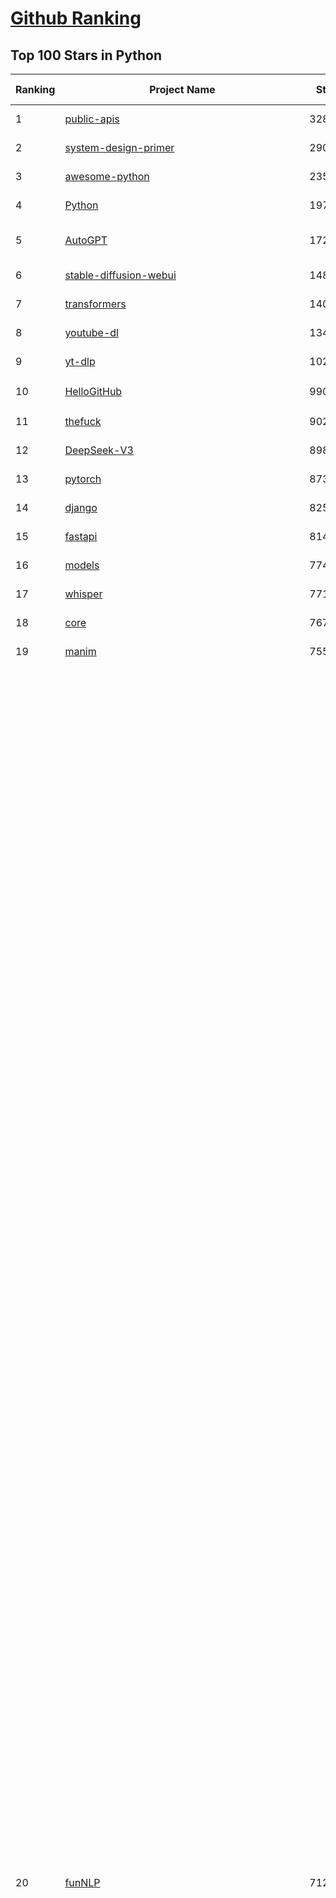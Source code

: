 [Github Ranking](../README.md)
==========

## Top 100 Stars in Python

| Ranking | Project Name | Stars | Forks | Language | Open Issues | Description | Last Commit |
| ------- | ------------ | ----- | ----- | -------- | ----------- | ----------- | ----------- |
| 1 | [public-apis](https://github.com/public-apis/public-apis) | 328645 | 34849 | Python | 51 | A collective list of free APIs | 2024-10-31T19:50:02Z |
| 2 | [system-design-primer](https://github.com/donnemartin/system-design-primer) | 290378 | 48284 | Python | 235 | Learn how to design large-scale systems. Prep for the system design interview.  Includes Anki flashcards. | 2024-12-02T01:10:39Z |
| 3 | [awesome-python](https://github.com/vinta/awesome-python) | 235459 | 25348 | Python | 0 | An opinionated list of awesome Python frameworks, libraries, software and resources. | 2024-08-11T17:10:18Z |
| 4 | [Python](https://github.com/TheAlgorithms/Python) | 197702 | 46305 | Python | 64 | All Algorithms implemented in Python | 2025-02-27T11:31:08Z |
| 5 | [AutoGPT](https://github.com/Significant-Gravitas/AutoGPT) | 172017 | 45168 | Python | 172 | AutoGPT is the vision of accessible AI for everyone, to use and to build on. Our mission is to provide the tools, so that you can focus on what matters. | 2025-02-28T03:24:54Z |
| 6 | [stable-diffusion-webui](https://github.com/AUTOMATIC1111/stable-diffusion-webui) | 148593 | 27767 | Python | 2302 | Stable Diffusion web UI | 2025-02-18T13:59:48Z |
| 7 | [transformers](https://github.com/huggingface/transformers) | 140324 | 28135 | Python | 1005 | 🤗 Transformers: State-of-the-art Machine Learning for Pytorch, TensorFlow, and JAX. | 2025-02-27T21:43:44Z |
| 8 | [youtube-dl](https://github.com/ytdl-org/youtube-dl) | 134428 | 10218 | Python | 3690 | Command-line program to download videos from YouTube.com and other video sites | 2025-02-28T01:02:20Z |
| 9 | [yt-dlp](https://github.com/yt-dlp/yt-dlp) | 102219 | 8009 | Python | 1512 | A feature-rich command-line audio/video downloader | 2025-02-26T18:39:50Z |
| 10 | [HelloGitHub](https://github.com/521xueweihan/HelloGitHub) | 99035 | 9821 | Python | 195 | :octocat: 分享 GitHub 上有趣、入门级的开源项目。Share interesting, entry-level open source projects on GitHub. | 2025-02-28T00:00:53Z |
| 11 | [thefuck](https://github.com/nvbn/thefuck) | 90263 | 3631 | Python | 275 | Magnificent app which corrects your previous console command. | 2024-07-19T14:56:13Z |
| 12 | [DeepSeek-V3](https://github.com/deepseek-ai/DeepSeek-V3) | 89828 | 14473 | Python | 101 | None | 2025-02-24T03:50:20Z |
| 13 | [pytorch](https://github.com/pytorch/pytorch) | 87342 | 23469 | Python | 14544 | Tensors and Dynamic neural networks in Python with strong GPU acceleration | 2025-02-28T03:53:12Z |
| 14 | [django](https://github.com/django/django) | 82515 | 32303 | Python | 0 | The Web framework for perfectionists with deadlines. | 2025-02-27T15:15:24Z |
| 15 | [fastapi](https://github.com/fastapi/fastapi) | 81446 | 7013 | Python | 52 | FastAPI framework, high performance, easy to learn, fast to code, ready for production | 2025-02-27T16:41:59Z |
| 16 | [models](https://github.com/tensorflow/models) | 77419 | 45679 | Python | 1063 | Models and examples built with TensorFlow | 2025-02-27T19:18:02Z |
| 17 | [whisper](https://github.com/openai/whisper) | 77108 | 9225 | Python | 0 | Robust Speech Recognition via Large-Scale Weak Supervision | 2025-01-04T20:56:17Z |
| 18 | [core](https://github.com/home-assistant/core) | 76773 | 32681 | Python | 2878 | :house_with_garden: Open source home automation that puts local control and privacy first. | 2025-02-28T03:48:58Z |
| 19 | [manim](https://github.com/3b1b/manim) | 75526 | 6568 | Python | 438 | Animation engine for explanatory math videos | 2025-02-26T15:52:59Z |
| 20 | [funNLP](https://github.com/fighting41love/funNLP) | 71252 | 14706 | Python | 30 | 中英文敏感词、语言检测、中外手机/电话归属地/运营商查询、名字推断性别、手机号抽取、身份证抽取、邮箱抽取、中日文人名库、中文缩写库、拆字词典、词汇情感值、停用词、反动词表、暴恐词表、繁简体转换、英文模拟中文发音、汪峰歌词生成器、职业名称词库、同义词库、反义词库、否定词库、汽车品牌词库、汽车零件词库、连续英文切割、各种中文词向量、公司名字大全、古诗词库、IT词库、财经词库、成语词库、地名词库、历史名人词库、诗词词库、医学词库、饮食词库、法律词库、汽车词库、动物词库、中文聊天语料、中文谣言数据、百度中文问答数据集、句子相似度匹配算法集合、bert资源、文本生成&摘要相关工具、cocoNLP信息抽取工具、国内电话号码正则匹配、清华大学XLORE:中英文跨语言百科知识图谱、清华大学人工智能技术系列报告、自然语言生成、NLU太难了系列、自动对联数据及机器人、用户名黑名单列表、罪名法务名词及分类模型、微信公众号语料、cs224n深度学习自然语言处理课程、中文手写汉字识别、中文自然语言处理 语料/数据集、变量命名神器、分词语料库+代码、任务型对话英文数据集、ASR 语音数据集 + 基于深度学习的中文语音识别系统、笑声检测器、Microsoft多语言数字/单位/如日期时间识别包、中华新华字典数据库及api(包括常用歇后语、成语、词语和汉字)、文档图谱自动生成、SpaCy 中文模型、Common Voice语音识别数据集新版、神经网络关系抽取、基于bert的命名实体识别、关键词(Keyphrase)抽取包pke、基于医疗领域知识图谱的问答系统、基于依存句法与语义角色标注的事件三元组抽取、依存句法分析4万句高质量标注数据、cnocr：用来做中文OCR的Python3包、中文人物关系知识图谱项目、中文nlp竞赛项目及代码汇总、中文字符数据、speech-aligner: 从“人声语音”及其“语言文本”产生音素级别时间对齐标注的工具、AmpliGraph: 知识图谱表示学习(Python)库：知识图谱概念链接预测、Scattertext 文本可视化(python)、语言/知识表示工具：BERT & ERNIE、中文对比英文自然语言处理NLP的区别综述、Synonyms中文近义词工具包、HarvestText领域自适应文本挖掘工具（新词发现-情感分析-实体链接等）、word2word：(Python)方便易用的多语言词-词对集：62种语言/3,564个多语言对、语音识别语料生成工具：从具有音频/字幕的在线视频创建自动语音识别(ASR)语料库、构建医疗实体识别的模型（包含词典和语料标注）、单文档非监督的关键词抽取、Kashgari中使用gpt-2语言模型、开源的金融投资数据提取工具、文本自动摘要库TextTeaser: 仅支持英文、人民日报语料处理工具集、一些关于自然语言的基本模型、基于14W歌曲知识库的问答尝试--功能包括歌词接龙and已知歌词找歌曲以及歌曲歌手歌词三角关系的问答、基于Siamese bilstm模型的相似句子判定模型并提供训练数据集和测试数据集、用Transformer编解码模型实现的根据Hacker News文章标题自动生成评论、用BERT进行序列标记和文本分类的模板代码、LitBank：NLP数据集——支持自然语言处理和计算人文学科任务的100部带标记英文小说语料、百度开源的基准信息抽取系统、虚假新闻数据集、Facebook: LAMA语言模型分析，提供Transformer-XL/BERT/ELMo/GPT预训练语言模型的统一访问接口、CommonsenseQA：面向常识的英文QA挑战、中文知识图谱资料、数据及工具、各大公司内部里大牛分享的技术文档 PDF 或者 PPT、自然语言生成SQL语句（英文）、中文NLP数据增强（EDA）工具、英文NLP数据增强工具 、基于医药知识图谱的智能问答系统、京东商品知识图谱、基于mongodb存储的军事领域知识图谱问答项目、基于远监督的中文关系抽取、语音情感分析、中文ULMFiT-情感分析-文本分类-语料及模型、一个拍照做题程序、世界各国大规模人名库、一个利用有趣中文语料库 qingyun 训练出来的中文聊天机器人、中文聊天机器人seqGAN、省市区镇行政区划数据带拼音标注、教育行业新闻语料库包含自动文摘功能、开放了对话机器人-知识图谱-语义理解-自然语言处理工具及数据、中文知识图谱：基于百度百科中文页面-抽取三元组信息-构建中文知识图谱、masr: 中文语音识别-提供预训练模型-高识别率、Python音频数据增广库、中文全词覆盖BERT及两份阅读理解数据、ConvLab：开源多域端到端对话系统平台、中文自然语言处理数据集、基于最新版本rasa搭建的对话系统、基于TensorFlow和BERT的管道式实体及关系抽取、一个小型的证券知识图谱/知识库、复盘所有NLP比赛的TOP方案、OpenCLaP：多领域开源中文预训练语言模型仓库、UER：基于不同语料+编码器+目标任务的中文预训练模型仓库、中文自然语言处理向量合集、基于金融-司法领域(兼有闲聊性质)的聊天机器人、g2pC：基于上下文的汉语读音自动标记模块、Zincbase 知识图谱构建工具包、诗歌质量评价/细粒度情感诗歌语料库、快速转化「中文数字」和「阿拉伯数字」、百度知道问答语料库、基于知识图谱的问答系统、jieba_fast 加速版的jieba、正则表达式教程、中文阅读理解数据集、基于BERT等最新语言模型的抽取式摘要提取、Python利用深度学习进行文本摘要的综合指南、知识图谱深度学习相关资料整理、维基大规模平行文本语料、StanfordNLP 0.2.0：纯Python版自然语言处理包、NeuralNLP-NeuralClassifier：腾讯开源深度学习文本分类工具、端到端的封闭域对话系统、中文命名实体识别：NeuroNER vs. BertNER、新闻事件线索抽取、2019年百度的三元组抽取比赛：“科学空间队”源码、基于依存句法的开放域文本知识三元组抽取和知识库构建、中文的GPT2训练代码、ML-NLP - 机器学习(Machine Learning)NLP面试中常考到的知识点和代码实现、nlp4han:中文自然语言处理工具集(断句/分词/词性标注/组块/句法分析/语义分析/NER/N元语法/HMM/代词消解/情感分析/拼写检查、XLM：Facebook的跨语言预训练语言模型、用基于BERT的微调和特征提取方法来进行知识图谱百度百科人物词条属性抽取、中文自然语言处理相关的开放任务-数据集-当前最佳结果、CoupletAI - 基于CNN+Bi-LSTM+Attention 的自动对对联系统、抽象知识图谱、MiningZhiDaoQACorpus - 580万百度知道问答数据挖掘项目、brat rapid annotation tool: 序列标注工具、大规模中文知识图谱数据：1.4亿实体、数据增强在机器翻译及其他nlp任务中的应用及效果、allennlp阅读理解:支持多种数据和模型、PDF表格数据提取工具 、 Graphbrain：AI开源软件库和科研工具，目的是促进自动意义提取和文本理解以及知识的探索和推断、简历自动筛选系统、基于命名实体识别的简历自动摘要、中文语言理解测评基准，包括代表性的数据集&基准模型&语料库&排行榜、树洞 OCR 文字识别 、从包含表格的扫描图片中识别表格和文字、语声迁移、Python口语自然语言处理工具集(英文)、 similarity：相似度计算工具包，java编写、海量中文预训练ALBERT模型 、Transformers 2.0 、基于大规模音频数据集Audioset的音频增强 、Poplar：网页版自然语言标注工具、图片文字去除，可用于漫画翻译 、186种语言的数字叫法库、Amazon发布基于知识的人-人开放领域对话数据集 、中文文本纠错模块代码、繁简体转换 、 Python实现的多种文本可读性评价指标、类似于人名/地名/组织机构名的命名体识别数据集 、东南大学《知识图谱》研究生课程(资料)、. 英文拼写检查库 、 wwsearch是企业微信后台自研的全文检索引擎、CHAMELEON：深度学习新闻推荐系统元架构 、 8篇论文梳理BERT相关模型进展与反思、DocSearch：免费文档搜索引擎、 LIDA：轻量交互式对话标注工具 、aili - the fastest in-memory index in the East 东半球最快并发索引 、知识图谱车音工作项目、自然语言生成资源大全 、中日韩分词库mecab的Python接口库、中文文本摘要/关键词提取、汉字字符特征提取器 (featurizer)，提取汉字的特征（发音特征、字形特征）用做深度学习的特征、中文生成任务基准测评 、中文缩写数据集、中文任务基准测评 - 代表性的数据集-基准(预训练)模型-语料库-baseline-工具包-排行榜、PySS3：面向可解释AI的SS3文本分类器机器可视化工具 、中文NLP数据集列表、COPE - 格律诗编辑程序、doccano：基于网页的开源协同多语言文本标注工具 、PreNLP：自然语言预处理库、简单的简历解析器，用来从简历中提取关键信息、用于中文闲聊的GPT2模型：GPT2-chitchat、基于检索聊天机器人多轮响应选择相关资源列表(Leaderboards、Datasets、Papers)、(Colab)抽象文本摘要实现集锦(教程 、词语拼音数据、高效模糊搜索工具、NLP数据增广资源集、微软对话机器人框架 、 GitHub Typo Corpus：大规模GitHub多语言拼写错误/语法错误数据集、TextCluster：短文本聚类预处理模块 Short text cluster、面向语音识别的中文文本规范化、BLINK：最先进的实体链接库、BertPunc：基于BERT的最先进标点修复模型、Tokenizer：快速、可定制的文本词条化库、中文语言理解测评基准，包括代表性的数据集、基准(预训练)模型、语料库、排行榜、spaCy 医学文本挖掘与信息提取 、 NLP任务示例项目代码集、 python拼写检查库、chatbot-list - 行业内关于智能客服、聊天机器人的应用和架构、算法分享和介绍、语音质量评价指标(MOSNet, BSSEval, STOI, PESQ, SRMR)、 用138GB语料训练的法文RoBERTa预训练语言模型 、BERT-NER-Pytorch：三种不同模式的BERT中文NER实验、无道词典 - 有道词典的命令行版本，支持英汉互查和在线查询、2019年NLP亮点回顾、 Chinese medical dialogue data 中文医疗对话数据集 、最好的汉字数字(中文数字)-阿拉伯数字转换工具、 基于百科知识库的中文词语多词义/义项获取与特定句子词语语义消歧、awesome-nlp-sentiment-analysis - 情感分析、情绪原因识别、评价对象和评价词抽取、LineFlow：面向所有深度学习框架的NLP数据高效加载器、中文医学NLP公开资源整理 、MedQuAD：(英文)医学问答数据集、将自然语言数字串解析转换为整数和浮点数、Transfer Learning in Natural Language Processing (NLP) 、面向语音识别的中文/英文发音辞典、Tokenizers：注重性能与多功能性的最先进分词器、CLUENER 细粒度命名实体识别 Fine Grained Named Entity Recognition、 基于BERT的中文命名实体识别、中文谣言数据库、NLP数据集/基准任务大列表、nlp相关的一些论文及代码, 包括主题模型、词向量(Word Embedding)、命名实体识别(NER)、文本分类(Text Classificatin)、文本生成(Text Generation)、文本相似性(Text Similarity)计算等，涉及到各种与nlp相关的算法，基于keras和tensorflow 、Python文本挖掘/NLP实战示例、 Blackstone：面向非结构化法律文本的spaCy pipeline和NLP模型通过同义词替换实现文本“变脸” 、中文 预训练 ELECTREA 模型: 基于对抗学习 pretrain Chinese Model 、albert-chinese-ner - 用预训练语言模型ALBERT做中文NER 、基于GPT2的特定主题文本生成/文本增广、开源预训练语言模型合集、多语言句向量包、编码、标记和实现：一种可控高效的文本生成方法、 英文脏话大列表 、attnvis：GPT2、BERT等transformer语言模型注意力交互可视化、CoVoST：Facebook发布的多语种语音-文本翻译语料库，包括11种语言(法语、德语、荷兰语、俄语、西班牙语、意大利语、土耳其语、波斯语、瑞典语、蒙古语和中文)的语音、文字转录及英文译文、Jiagu自然语言处理工具 - 以BiLSTM等模型为基础，提供知识图谱关系抽取 中文分词 词性标注 命名实体识别 情感分析 新词发现 关键词 文本摘要 文本聚类等功能、用unet实现对文档表格的自动检测，表格重建、NLP事件提取文献资源列表 、 金融领域自然语言处理研究资源大列表、CLUEDatasetSearch - 中英文NLP数据集：搜索所有中文NLP数据集，附常用英文NLP数据集 、medical_NER - 中文医学知识图谱命名实体识别 、(哈佛)讲因果推理的免费书、知识图谱相关学习资料/数据集/工具资源大列表、Forte：灵活强大的自然语言处理pipeline工具集 、Python字符串相似性算法库、PyLaia：面向手写文档分析的深度学习工具包、TextFooler：针对文本分类/推理的对抗文本生成模块、Haystack：灵活、强大的可扩展问答(QA)框架、中文关键短语抽取工具 | 2024-05-10T07:38:24Z |
| 21 | [devops-exercises](https://github.com/bregman-arie/devops-exercises) | 69534 | 15452 | Python | 31 | Linux, Jenkins, AWS, SRE, Prometheus, Docker, Python, Ansible, Git, Kubernetes, Terraform, OpenStack, SQL, NoSQL, Azure, GCP, DNS, Elastic, Network, Virtualization. DevOps Interview Questions | 2025-01-25T17:57:43Z |
| 22 | [flask](https://github.com/pallets/flask) | 68937 | 16305 | Python | 2 | The Python micro framework for building web applications. | 2025-01-05T17:10:05Z |
| 23 | [ComfyUI](https://github.com/comfyanonymous/ComfyUI) | 68867 | 7406 | Python | 1965 | The most powerful and modular diffusion model GUI, api and backend with a graph/nodes interface. | 2025-02-27T21:40:04Z |
| 24 | [screenshot-to-code](https://github.com/abi/screenshot-to-code) | 68696 | 8444 | Python | 94 | Drop in a screenshot and convert it to clean code (HTML/Tailwind/React/Vue) | 2025-02-25T21:04:08Z |
| 25 | [gpt_academic](https://github.com/binary-husky/gpt_academic) | 67721 | 8303 | Python | 244 | 为GPT/GLM等LLM大语言模型提供实用化交互接口，特别优化论文阅读/润色/写作体验，模块化设计，支持自定义快捷按钮&函数插件，支持Python和C++等项目剖析&自译解功能，PDF/LaTex论文翻译&总结功能，支持并行问询多种LLM模型，支持chatglm3等本地模型。接入通义千问, deepseekcoder, 讯飞星火, 文心一言, llama2, rwkv, claude2, moss等。 | 2025-02-21T11:51:10Z |
| 26 | [awesome-machine-learning](https://github.com/josephmisiti/awesome-machine-learning) | 67066 | 14798 | Python | 0 | A curated list of awesome Machine Learning frameworks, libraries and software. | 2025-02-13T13:51:00Z |
| 27 | [d2l-zh](https://github.com/d2l-ai/d2l-zh) | 66206 | 11286 | Python | 0 | 《动手学深度学习》：面向中文读者、能运行、可讨论。中英文版被70多个国家的500多所大学用于教学。 | 2024-07-30T09:32:19Z |
| 28 | [cpython](https://github.com/python/cpython) | 65501 | 31222 | Python | 7200 | The Python programming language | 2025-02-28T02:48:48Z |
| 29 | [ansible](https://github.com/ansible/ansible) | 64170 | 23983 | Python | 545 | Ansible is a radically simple IT automation platform that makes your applications and systems easier to deploy and maintain. Automate everything from code deployment to network configuration to cloud management, in a language that approaches plain English, using SSH, with no agents to install on remote systems. https://docs.ansible.com. | 2025-02-25T17:55:03Z |
| 30 | [gpt4free](https://github.com/xtekky/gpt4free) | 63722 | 13561 | Python | 47 | The official gpt4free repository \| various collection of powerful language models \| o3 mini and deepseek r1 | 2025-02-27T23:14:35Z |
| 31 | [PayloadsAllTheThings](https://github.com/swisskyrepo/PayloadsAllTheThings) | 63498 | 15051 | Python | 0 | A list of useful payloads and bypass for Web Application Security and Pentest/CTF | 2025-02-19T20:09:26Z |
| 32 | [sherlock](https://github.com/sherlock-project/sherlock) | 62711 | 7230 | Python | 73 | Hunt down social media accounts by username across social networks | 2025-02-17T06:07:27Z |
| 33 | [keras](https://github.com/keras-team/keras) | 62630 | 19526 | Python | 223 | Deep Learning for humans | 2025-02-27T17:35:34Z |
| 34 | [scikit-learn](https://github.com/scikit-learn/scikit-learn) | 61260 | 25632 | Python | 1571 | scikit-learn: machine learning in Python | 2025-02-26T09:39:28Z |
| 35 | [new-pac](https://github.com/Alvin9999/new-pac) | 58952 | 9753 | Python | 421 | 翻墙-科学上网、自由上网、免费科学上网、免费翻墙、fanqiang、油管youtube/视频下载、软件、VPN、一键翻墙浏览器，vps一键搭建翻墙服务器脚本/教程，免费shadowsocks/ss/ssr/v2ray/goflyway账号/节点，翻墙梯子，电脑、手机、iOS、安卓、windows、Mac、Linux、路由器翻墙、科学上网、youtube视频下载、youtube油管镜像/免翻墙网站、美区apple id共享账号、翻墙-科学上网-梯子 | 2025-02-28T04:02:26Z |
| 36 | [annotated_deep_learning_paper_implementations](https://github.com/labmlai/annotated_deep_learning_paper_implementations) | 58838 | 5977 | Python | 30 | 🧑‍🏫 60+ Implementations/tutorials of deep learning papers with side-by-side notes 📝; including transformers (original, xl, switch, feedback, vit, ...), optimizers (adam, adabelief, sophia, ...), gans(cyclegan, stylegan2, ...), 🎮 reinforcement learning (ppo, dqn), capsnet, distillation, ... 🧠 | 2024-08-24T09:18:59Z |
| 37 | [open-interpreter](https://github.com/OpenInterpreter/open-interpreter) | 58491 | 5002 | Python | 209 | A natural language interface for computers | 2025-01-24T13:02:04Z |
| 38 | [localstack](https://github.com/localstack/localstack) | 57851 | 4086 | Python | 266 | 💻 A fully functional local AWS cloud stack. Develop and test your cloud & Serverless apps offline | 2025-02-27T20:19:50Z |
| 39 | [llama](https://github.com/meta-llama/llama) | 57748 | 9713 | Python | 421 | Inference code for Llama models | 2025-01-26T21:42:26Z |
| 40 | [private-gpt](https://github.com/zylon-ai/private-gpt) | 55322 | 7423 | Python | 239 | Interact with your documents using the power of GPT, 100% privately, no data leaks | 2024-11-13T19:30:32Z |
| 41 | [you-get](https://github.com/soimort/you-get) | 55162 | 9729 | Python | 0 | :arrow_double_down: Dumb downloader that scrapes the web | 2025-01-04T02:13:08Z |
| 42 | [scrapy](https://github.com/scrapy/scrapy) | 54363 | 10676 | Python | 436 | Scrapy, a fast high-level web crawling & scraping framework for Python. | 2025-02-27T18:13:04Z |
| 43 | [face_recognition](https://github.com/ageitgey/face_recognition) | 54231 | 13560 | Python | 759 | The world's simplest facial recognition api for Python and the command line | 2024-08-21T06:22:36Z |
| 44 | [Real-Time-Voice-Cloning](https://github.com/CorentinJ/Real-Time-Voice-Cloning) | 53599 | 8897 | Python | 198 | Clone a voice in 5 seconds to generate arbitrary speech in real-time | 2024-08-14T19:54:03Z |
| 45 | [faceswap](https://github.com/deepfakes/faceswap) | 53356 | 13333 | Python | 29 | Deepfakes Software For All | 2025-02-26T17:55:37Z |
| 46 | [gpt-engineer](https://github.com/AntonOsika/gpt-engineer) | 53202 | 6949 | Python | 20 | Platform to experiment with the AI Software Engineer. Terminal based. NOTE: Very different from https://gptengineer.app | 2024-11-17T22:47:32Z |
| 47 | [openpilot](https://github.com/commaai/openpilot) | 52724 | 9485 | Python | 113 | openpilot is an operating system for robotics. Currently, it upgrades the driver assistance system on 275+ supported cars. | 2025-02-28T03:13:10Z |
| 48 | [yolov5](https://github.com/ultralytics/yolov5) | 52588 | 16715 | Python | 204 | YOLOv5 🚀 in PyTorch > ONNX > CoreML > TFLite | 2025-01-30T16:42:48Z |
| 49 | [requests](https://github.com/psf/requests) | 52557 | 9388 | Python | 190 | A simple, yet elegant, HTTP library. | 2025-02-20T18:43:14Z |
| 50 | [hackingtool](https://github.com/Z4nzu/hackingtool) | 51730 | 5581 | Python | 48 | ALL IN ONE Hacking Tool For Hackers | 2024-07-31T13:30:04Z |
| 51 | [rich](https://github.com/Textualize/rich) | 50938 | 1789 | Python | 198 | Rich is a Python library for rich text and beautiful formatting in the terminal. | 2024-12-02T16:01:57Z |
| 52 | [grok-1](https://github.com/xai-org/grok-1) | 50192 | 8366 | Python | 80 | Grok open release | 2024-08-30T04:17:25Z |
| 53 | [langflow](https://github.com/langflow-ai/langflow) | 49774 | 5444 | Python | 317 | Langflow is a low-code app builder for RAG and multi-agent AI applications. It’s Python-based and agnostic to any model, API, or database. | 2025-02-28T03:47:26Z |
| 54 | [MetaGPT](https://github.com/geekan/MetaGPT) | 48284 | 5727 | Python | 50 | 🌟 The Multi-Agent Framework: First AI Software Company, Towards Natural Language Programming | 2025-02-26T16:51:44Z |
| 55 | [OpenHands](https://github.com/All-Hands-AI/OpenHands) | 48160 | 5286 | Python | 249 | 🙌 OpenHands: Code Less, Make More | 2025-02-28T03:43:03Z |
| 56 | [professional-programming](https://github.com/charlax/professional-programming) | 47360 | 3752 | Python | 0 | A collection of learning resources for curious software engineers | 2025-02-15T15:56:30Z |
| 57 | [big-list-of-naughty-strings](https://github.com/minimaxir/big-list-of-naughty-strings) | 46979 | 2152 | Python | 69 | The Big List of Naughty Strings is a list of strings which have a high probability of causing issues when used as user-input data. | 2024-04-18T03:26:59Z |
| 58 | [PaddleOCR](https://github.com/PaddlePaddle/PaddleOCR) | 46822 | 8031 | Python | 26 | Awesome multilingual OCR toolkits based on PaddlePaddle (practical ultra lightweight OCR system, support 80+ languages recognition, provide data annotation and synthesis tools, support training and deployment among server, mobile, embedded and IoT devices) | 2025-02-26T07:40:05Z |
| 59 | [30-Days-Of-Python](https://github.com/Asabeneh/30-Days-Of-Python) | 44782 | 8567 | Python | 53 | 30 days of Python programming challenge is a step-by-step guide to learn the Python programming language in 30 days. This challenge may take more than100 days, follow your own pace.  These videos may help too: https://www.youtube.com/channel/UC7PNRuno1rzYPb1xLa4yktw | 2025-02-11T09:58:01Z |
| 60 | [pandas](https://github.com/pandas-dev/pandas) | 44702 | 18264 | Python | 3618 | Flexible and powerful data analysis / manipulation library for Python, providing labeled data structures similar to R data.frame objects, statistical functions, and much more | 2025-02-27T18:55:49Z |
| 61 | [Deep-Live-Cam](https://github.com/hacksider/Deep-Live-Cam) | 44249 | 6512 | Python | 13 | real time face swap and one-click video deepfake with only a single image | 2025-02-19T17:00:17Z |
| 62 | [Fooocus](https://github.com/lllyasviel/Fooocus) | 43484 | 6522 | Python | 201 | Focus on prompting and generating | 2025-01-24T10:55:35Z |
| 63 | [text-generation-webui](https://github.com/oobabooga/text-generation-webui) | 42679 | 5516 | Python | 206 | A Gradio web UI for Large Language Models with support for multiple inference backends. | 2025-02-18T15:02:52Z |
| 64 | [LLaMA-Factory](https://github.com/hiyouga/LLaMA-Factory) | 42340 | 5179 | Python | 313 | Unified Efficient Fine-Tuning of 100+ LLMs & VLMs (ACL 2024) | 2025-02-28T04:01:08Z |
| 65 | [GPT-SoVITS](https://github.com/RVC-Boss/GPT-SoVITS) | 41362 | 4615 | Python | 700 | 1 min voice data can also be used to train a good TTS model! (few shot voice cloning) | 2025-02-28T03:23:05Z |
| 66 | [ChatGLM-6B](https://github.com/THUDM/ChatGLM-6B) | 41033 | 5235 | Python | 556 | ChatGLM-6B: An Open Bilingual Dialogue Language Model \| 开源双语对话语言模型 | 2024-06-27T04:05:25Z |
| 67 | [python-patterns](https://github.com/faif/python-patterns) | 40991 | 6954 | Python | 12 | A collection of design patterns/idioms in Python | 2024-09-05T20:53:59Z |
| 68 | [odoo](https://github.com/odoo/odoo) | 40907 | 26573 | Python | 3035 | Odoo. Open Source Apps To Grow Your Business. | 2025-02-28T03:57:48Z |
| 69 | [ColossalAI](https://github.com/hpcaitech/ColossalAI) | 40463 | 4474 | Python | 417 | Making large AI models cheaper, faster and more accessible | 2025-02-28T02:16:59Z |
| 70 | [autogen](https://github.com/microsoft/autogen) | 40367 | 5982 | Python | 464 | A programming framework for agentic AI 🤖 PyPi: autogen-agentchat Discord: https://aka.ms/autogen-discord Office Hour: https://aka.ms/autogen-officehour | 2025-02-28T00:01:30Z |
| 71 | [diagrams](https://github.com/mingrammer/diagrams) | 40350 | 2590 | Python | 306 | :art: Diagram as Code for prototyping cloud system architectures | 2025-02-24T08:46:24Z |
| 72 | [stablediffusion](https://github.com/Stability-AI/stablediffusion) | 40243 | 5166 | Python | 243 | High-Resolution Image Synthesis with Latent Diffusion Models | 2024-10-10T21:28:57Z |
| 73 | [ailearning](https://github.com/apachecn/ailearning) | 40199 | 11515 | Python | 2 | AiLearning：数据分析+机器学习实战+线性代数+PyTorch+NLTK+TF2 | 2024-11-12T16:21:55Z |
| 74 | [sentry](https://github.com/getsentry/sentry) | 40126 | 4271 | Python | 2125 | Developer-first error tracking and performance monitoring | 2025-02-28T03:10:29Z |
| 75 | [black](https://github.com/psf/black) | 39844 | 2546 | Python | 343 | The uncompromising Python code formatter | 2025-02-27T17:08:50Z |
| 76 | [nanoGPT](https://github.com/karpathy/nanoGPT) | 39693 | 6504 | Python | 219 | The simplest, fastest repository for training/finetuning medium-sized GPTs. | 2024-12-09T23:53:04Z |
| 77 | [vllm](https://github.com/vllm-project/vllm) | 39676 | 5940 | Python | 1331 | A high-throughput and memory-efficient inference and serving engine for LLMs | 2025-02-28T04:00:45Z |
| 78 | [llama_index](https://github.com/run-llama/llama_index) | 39392 | 5618 | Python | 670 | LlamaIndex is the leading framework for building LLM-powered agents over your data. | 2025-02-28T00:15:56Z |
| 79 | [cheat.sh](https://github.com/chubin/cheat.sh) | 39005 | 1805 | Python | 120 | the only cheat sheet you need | 2025-02-01T13:32:00Z |
| 80 | [airflow](https://github.com/apache/airflow) | 38952 | 14729 | Python | 1104 | Apache Airflow - A platform to programmatically author, schedule, and monitor workflows | 2025-02-28T02:22:03Z |
| 81 | [Deep-Learning-Papers-Reading-Roadmap](https://github.com/floodsung/Deep-Learning-Papers-Reading-Roadmap) | 38802 | 7347 | Python | 50 | Deep Learning papers reading roadmap for anyone who are eager to learn this amazing tech! | 2022-11-27T13:18:32Z |
| 82 | [bert](https://github.com/google-research/bert) | 38735 | 9667 | Python | 790 | TensorFlow code and pre-trained models for BERT | 2024-07-23T23:39:41Z |
| 83 | [mitmproxy](https://github.com/mitmproxy/mitmproxy) | 38130 | 4119 | Python | 322 | An interactive TLS-capable intercepting HTTP proxy for penetration testers and software developers. | 2025-02-25T12:17:14Z |
| 84 | [TTS](https://github.com/coqui-ai/TTS) | 38030 | 4749 | Python | 11 | 🐸💬 - a deep learning toolkit for Text-to-Speech, battle-tested in research and production | 2024-08-16T12:07:14Z |
| 85 | [FastChat](https://github.com/lm-sys/FastChat) | 37973 | 4639 | Python | 801 | An open platform for training, serving, and evaluating large language models. Release repo for Vicuna and Chatbot Arena. | 2025-02-28T00:28:05Z |
| 86 | [streamlit](https://github.com/streamlit/streamlit) | 37810 | 3264 | Python | 954 | Streamlit — A faster way to build and share data apps. | 2025-02-28T02:55:33Z |
| 87 | [WeChatMsg](https://github.com/LC044/WeChatMsg) | 37648 | 3877 | Python | 62 | 提取微信聊天记录，将其导出成HTML、Word、Excel文档永久保存，对聊天记录进行分析生成年度聊天报告，用聊天数据训练专属于个人的AI聊天助手 | 2025-01-02T13:14:29Z |
| 88 | [quivr](https://github.com/QuivrHQ/quivr) | 37398 | 3627 | Python | 28 | Opiniated RAG for integrating GenAI in your apps 🧠   Focus on your product rather than the RAG. Easy integration in existing products with customisation!  Any LLM: GPT4, Groq, Llama. Any Vectorstore: PGVector, Faiss. Any Files. Anyway you want.  | 2025-02-27T13:40:45Z |
| 89 | [Open-Assistant](https://github.com/LAION-AI/Open-Assistant) | 37247 | 3260 | Python | 226 | OpenAssistant is a chat-based assistant that understands tasks, can interact with third-party systems, and retrieve information dynamically to do so. | 2024-08-17T01:55:35Z |
| 90 | [ultralytics](https://github.com/ultralytics/ultralytics) | 37186 | 7208 | Python | 542 | Ultralytics YOLO11 🚀 | 2025-02-27T22:57:18Z |
| 91 | [DeepSpeed](https://github.com/deepspeedai/DeepSpeed) | 37093 | 4268 | Python | 1004 | DeepSpeed is a deep learning optimization library that makes distributed training and inference easy, efficient, and effective. | 2025-02-28T03:19:01Z |
| 92 | [python-cheatsheet](https://github.com/gto76/python-cheatsheet) | 36904 | 6560 | Python | 5 | Comprehensive Python Cheatsheet | 2025-02-27T07:24:11Z |
| 93 | [interview_internal_reference](https://github.com/0voice/interview_internal_reference) | 36807 | 9456 | Python | 28 | 2023年最新总结，阿里，腾讯，百度，美团，头条等技术面试题目，以及答案，专家出题人分析汇总。 | 2024-05-20T12:04:02Z |
| 94 | [freqtrade](https://github.com/freqtrade/freqtrade) | 36781 | 7194 | Python | 39 | Free, open source crypto trading bot | 2025-02-27T06:25:48Z |
| 95 | [OpenBB](https://github.com/OpenBB-finance/OpenBB) | 36539 | 3307 | Python | 37 | Investment Research for Everyone, Everywhere. | 2025-02-26T16:08:18Z |
| 96 | [gradio](https://github.com/gradio-app/gradio) | 36437 | 2742 | Python | 458 | Build and share delightful machine learning apps, all in Python. 🌟 Star to support our work! | 2025-02-28T02:14:26Z |
| 97 | [GFPGAN](https://github.com/TencentARC/GFPGAN) | 36372 | 6035 | Python | 353 | GFPGAN aims at developing Practical Algorithms for Real-world Face Restoration. | 2024-07-26T18:44:02Z |
| 98 | [wtfpython](https://github.com/satwikkansal/wtfpython) | 36045 | 2667 | Python | 64 | What the f*ck Python? 😱 | 2025-01-16T18:18:13Z |
| 99 | [DragGAN](https://github.com/XingangPan/DragGAN) | 35862 | 3452 | Python | 144 | Official Code for DragGAN (SIGGRAPH 2023) | 2024-05-18T17:51:40Z |
| 100 | [MockingBird](https://github.com/babysor/MockingBird) | 35854 | 5233 | Python | 475 | 🚀AI拟声: 5秒内克隆您的声音并生成任意语音内容 Clone a voice in 5 seconds to generate arbitrary speech in real-time | 2024-11-15T05:00:29Z |

